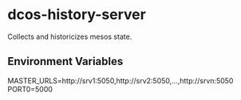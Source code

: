 # dcos-history-server
Collects and historicizes mesos state.



## Environment Variables

MASTER_URLS=http://srv1:5050,http://srv2:5050,...,http://srvn:5050
PORT0=5000